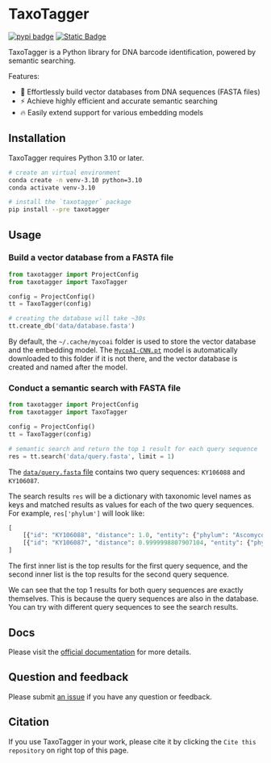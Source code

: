 # TaxoTagger

 [![pypi badge](https://img.shields.io/pypi/v/taxotagger.svg?color=blue)](https://pypi.python.org/project/taxotagger/)
 [![Static Badge](https://img.shields.io/badge/🍄_Docs_🍄-826644)](https://mycoai.github.io/taxotagger)[](https://mycoai.github.io/taxotagger)

TaxoTagger is a Python library for DNA barcode identification, powered by semantic searching.

Features:
- 🚀 Effortlessly build vector databases from DNA sequences (FASTA files)
- ⚡  Achieve highly efficient and accurate semantic searching
- 🔥 Easily extend support for various embedding models


## Installation

TaxoTagger requires Python 3.10 or later.

```bash
# create an virtual environment
conda create -n venv-3.10 python=3.10
conda activate venv-3.10

# install the `taxotagger` package
pip install --pre taxotagger
```


## Usage

### Build a vector database from a FASTA file

```python
from taxotagger import ProjectConfig
from taxotagger import TaxoTagger

config = ProjectConfig()
tt = TaxoTagger(config)

# creating the database will take ~30s
tt.create_db('data/database.fasta')
```

By default,  the `~/.cache/mycoai` folder is used to store the vector database and the embedding model. The [`MycoAI-CNN.pt`](https://zenodo.org/records/10904344) model is automatically downloaded to this folder if it is not there, and the vector database is created and named after the model.


### Conduct a semantic search with FASTA file
```python
from taxotagger import ProjectConfig
from taxotagger import TaxoTagger

config = ProjectConfig()
tt = TaxoTagger(config)

# semantic search and return the top 1 result for each query sequence
res = tt.search('data/query.fasta', limit = 1)
```

The [`data/query.fasta` file](data/query.fasta) contains two query sequences: `KY106088` and `KY106087`. 

The search results `res` will be a dictionary with taxonomic level names as keys and matched results as values for each of the two query sequences. For example, `res['phylum']` will look like:

```python
[
    [{"id": "KY106088", "distance": 1.0, "entity": {"phylum": "Ascomycota"}}],
    [{"id": "KY106087", "distance": 0.9999998807907104, "entity": {"phylum": "Ascomycota"}}]
]
```

The first inner list is the top results for the first query sequence, and the second inner list is the top results for the second query sequence.

We can see that the top 1 results for both query sequences are exactly themselves. This is because the query sequences are also in the database. You can try with different query sequences to see the search results.


## Docs
Please visit the [official documentation](https://mycoai.github.io/taxotagger) for more details.

## Question and feedback
Please submit [an issue](https://github.com/MycoAI/taxotagger/issues) if you have any question or feedback.

## Citation
If you use TaxoTagger in your work, please cite it by clicking the `Cite this repository` on right top of this page.
